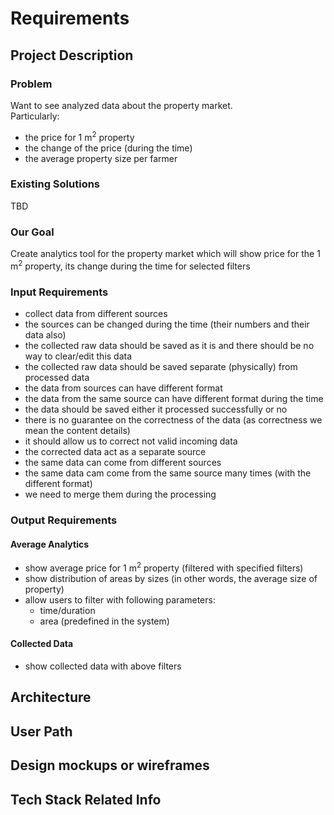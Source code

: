 # Requirements

## Project Description
### Problem
Want to see analyzed data about the property market. 
</br>
Particularly:
- the price for 1 m<sup>2</sup> property
- the change of the price (during the time)
- the average property size per farmer

### Existing Solutions
TBD

### Our Goal
Create analytics tool for the property market which will show price for 
the 1 m<sup>2</sup> property, its change during the time for selected filters

### Input Requirements
- collect data from different sources
- the sources can be changed during the time (their numbers and their data also)
- the collected raw data should be saved as it is and there should be no way to clear/edit this data
- the collected raw data should be saved separate (physically) from processed data
- the data from sources can have different format
- the data from the same source can have different format during the time
- the data should be saved either it processed successfully or no
- there is no guarantee on the correctness of the data (as correctness we mean the content details)
- it should allow us to correct not valid incoming data
- the corrected data act as a separate source
- the same data can come from different sources
- the same data cam come from the same source many times (with the different format)
- we need to merge them during the processing

### Output Requirements
#### Average Analytics
- show average price for 1 m<sup>2</sup> property (filtered with specified filters)
- show distribution of areas by sizes (in other words, the average size of property)
- allow users to filter with following parameters:
   * time/duration
   * area (predefined in the system)
 
#### Collected Data
- show collected data with above filters

## Architecture
## User Path
## Design mockups or wireframes
## Tech Stack Related Info



